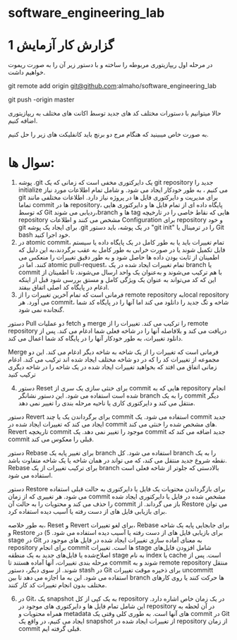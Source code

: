 # software_engineering_lab
# گزارش کار آزمایش 1

در مرحله اول ریپازیتوری مربوطه را ساخته و با دستور زیر آن را به صورت ریموت خواهیم داشت.

git remote add origin git@github.com:almaho/software_engineering_lab

git push -origin master


حالا میتوانیم با دستورات مختلف کد های جدید توسط اکانت های مختلف به ریپازیتوری اضافه کنیم.

به صورت خاص میبینید که هنگام مرج دو برنچ باید کانفلیکت های زیر را حل کنیم.
# سوال ها:
1) پوشه .git یک دایرکتوری مخفی است که زمانی که یک git repository جدید را initialize می کنیم ، به طور خودکار ایجاد می شود. و شامل تمام اطلاعات مورد نیاز git برای مدیریت و دایرکتوری فایل ها در پروژه نیاز دارد. اطلاعات مختلفی مانند تماما commit ها در repository، پایگاه داده ای از تمام فایل ها و دایرکتوری هایی که توسط Git ردیابی می شوند،branch ها و tag  هایی که نقاط خاصی را در تارخیچه repository  مشخص می کنند و اطلاعات Configuration برای repository و خود git
برای ایجاد یک پوشه .git در یک پوشه، باید دستور "git init" را در ترمینال یا Git bash خود اجرا کنید.
2) در atomic commit، تمام تغییرات باید یا به طور کامل در یک پایگاه داده یا سیستم فایل تکمیل شوند یا در صورت خرابی به طور کامل به عقب برگردند،به این دلیل که اطمینان از ثابت بودن داده ها حاصل شود و به طور دقیق تغییرات را منعکس می کنند. اما در atomic pull-request، تمام تغییرات ایجاد شده در یک branch یا commit با هم ترکیب می‌شوند و به‌عنوان یک واحد ارسال می‌شوند، تا اطمینان از این که کد می‌تواند به عنوان یک ویژگی کامل و مستق بررسی شود  قبل از اینکه ادغام در پایگاه کد اصلی اتفاق بیفتد.
3) فرمانی است که تمام آخرین تغییرات را از remote repository بهlocal repository می آورد. هر commit، شاخه و تگ جدید را دانلود می کند اما آنها را در پایگاه کد شما گنجانده نمی شود.

دستور Pull دو عملیات fetch و merge را ترکیب می کند. تغییرات را از remote repository دریافت می کند و بلافاصله آنها را در شاخه فعلی شما ادغام می کند. پس از دانلود تغییرات، به طور خودکار آنها را در پایگاه کد شما اعمال می کند.

Merge فرمانی است که تغییرات را از یک شاخه به شاخه دیگر ادغام می کند. این دو مجموعه از تغییرات کد را که در دو شاخه مختلف ایجاد شده اند ترکیب می کند. ادغام زمانی اتفاق می افتد که بخواهید تغییرات ایجاد شده در یک شاخه را در شاخه دیگری ترکیب کنید

4) دستور Reset برای خنثی سازی یک سری از commit هایی که به repository انجام شده است استفاده می شود. این دستور نشانگر branch را به یک commit دیگر منتقل می کند و دایرکتوری کاری یا ناحیه مرحله بندی را تغییر نمی دهد.

دستور Revert برای برگرداندن یک یا چند commit استفاده می شود. یک commit جدید ایجاد می کند که تغییرات ایجاد شده در commit های مشخص شده را خنثی می کند. Revert تاریخچه commit موجود را تغییر نمی دهد. یک commit جدید اضافه می کند که commit قبلی را معکوس می کند.

دستور Rebase برای تغییر پایه یک branch استفاده می شود. کل branch را به یک نقطه شروع جدید منتقل می کند، که می تواند در همان شاخه یا یک شاخه متفاوت باشد. Rebase برای ترکیب تغییرات از یک branch بالادستی که جلوتر از شاخه فعلی است استفاده می شود.

دستور Restore برای بازگرداندن محتویات یک فایل یا دایرکتوری به حالت قبلی استفاده می شود. هر تغییری که از زمان commit مشخص شده در فایل یا دایرکتوری ایجاد شده را حذف می کند و محتویات را به حالت آن commit باز می گرداند. از Restore می توان برای بازیابی فایل های از دست رفته یا آسیب دیده استفاده کرد.

به طور خلاصه، Reset و Revert برای لغو تغییرات، Rebase برای جابجایی پایه یک شاخه و Restore برای بازیابی فایل های از دست رفته یا آسیب دیده استفاده می شود.
5) در stage در Git به معنای آماده سازی تغییرات ایجاد شده در فایل های موجود در repository برای انجام commit ها است. تغییرات stage شامل افزودن فایل‌های اصلاح‌شده یا فایل‌های جدید به یک منطقه stage به نام index یا cache است. پس از مرحله بندی تغییرات، آنها آماده هستند تا commit شوند و به  remote repository منتقل شوند.
از سوی دیگر، دستور stash در Git برای ذخیره موقت تغییرات uncommitt استفاده می شود. این به ما اجازه می دهد تا بین branch ها حرکت کنند یا روی کارهای مختلف بدون انجام تغییرات کد کار کنند.


6) در Git، یک snapshot به یک کپی از کل repository در یک زمان خاص اشاره دارد. این شامل تمام فایل ها و دایرکتوری های موجود در repository در آن لحظه به همراه محتویات و metadata های آنها است. به طوری کلی وقتی یک commit در Git ایجاد می کنیم، در واقع یک snapshot از تغییرات ایجاد شده در repository از زمان commit قبلی گرفته ایم.


